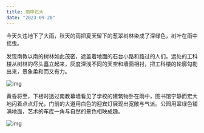 ```yaml
---
title: 雨中石大
date: "2023-09-20"
---
```


今天久违地下了大雨，秋天的雨把夏天留下的葱翠树林染成了深绿色，树叶在雨中摇曳。

发现南教以南的树林如此茂密，遮盖着地面的石台小路和路过的人们。远处的工科楼从树林的尽头矗立起来，灰度深浅不同的天空和墙面相衬，把工科楼的轮廓勾勒出来，景象柔和而又有力。

 ![img](https://mysite-bucket.oss-cn-wulanchabu.aliyuncs.com/blog_img/%E9%9B%A8%E5%90%8E%E7%9F%B3%E5%A4%A71.jpg?x-oss-process=style/small_size_rule)

黄昏将至，下楼时透过南教幕墙看见了学校的建筑物卧在雨中，图书馆宁静而宏大地闪着点点灯光，门前的大道用白色的迎宾灯展现出宽敞与气派。公园用翠绿色铺满地面，艺术的车库一角与自然的景色相映成趣。

![img](https://mysite-bucket.oss-cn-wulanchabu.aliyuncs.com/blog_img/%E9%9B%A8%E5%90%8E%E7%9F%B3%E5%A4%A72.jpg?x-oss-process=style/small_size_rule)